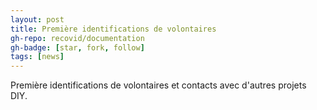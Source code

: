 ```yaml
---
layout: post
title: Première identifications de volontaires
gh-repo: recovid/documentation
gh-badge: [star, fork, follow]
tags: [news]
---
```


Première identifications de volontaires et contacts avec d'autres projets DIY.
